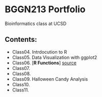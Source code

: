 # BGGN213 Portfolio
Bioinformatics class at UCSD

## Contents: 
- Class04. Intrdocution to R 
- Class05. Data Visualization with ggplot2
- Class06. [**R Functions**] [source](https://github.com/jgolvera/bbgn213/blob/main/class06/class06.md) 
- Class07.
- Class08. 
- Class09. Halloween Candy Analysis
- Class10. 
- Class11.
